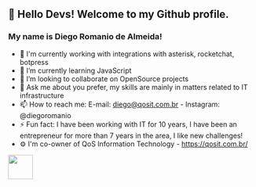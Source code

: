 ## 👋 Hello Devs! Welcome to my Github profile.
### My name is Diego Romanio de Almeida!

- 🔭 I'm currently working with integrations with asterisk, rocketchat, botpress
- 🌱 I’m currently learning JavaScript
- 👯 I’m looking to collaborate on OpenSource projects
- 💬 Ask me about you prefer, my skills are mainly in matters related to IT infrastructure
- 📫 How to reach me: E-mail: diego@qosit.com.br - Instagram: @diegoromanio
- ⚡ Fun fact: I have been working with IT for 10 years, I have been an entrepreneur for more than 7 years in the area, I like new challenges!
- ⚙️ I'm co-owner of QoS Information Technology - https://qosit.com.br/


<img height="50" width="50" src="https://cdn.jsdelivr.net/gh/devicons/devicon/icons/python/python-original.svg" />
          

<!--
**diegoromal/diegoromal** is a ✨ _special_ ✨ repository because its `README.md` (this file) appears on your GitHub profile.

Here are some ideas to get you started:

- 🔭 I’m currently working on learning JavaScript
- 🌱 I’m currently learning ...
- 👯 I’m looking to collaborate on ...
- 🤔 I’m looking for help with ...
- 💬 Ask me about ...
- 📫 How to reach me: ...
- 😄 Pronouns: ...
- ⚡ Fun fact: ...
-->

